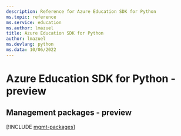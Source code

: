 ```yaml
---
description: Reference for Azure Education SDK for Python
ms.topic: reference
ms.service: education
ms.author: lmazuel
title: Azure Education SDK for Python
author: lmazuel
ms.devlang: python
ms.data: 10/06/2022
---
```

# Azure Education SDK for Python - preview

## Management packages - preview
[!INCLUDE [mgmt-packages](education-mgmt-index.md)]